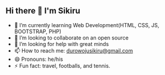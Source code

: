 ## Hi there 👋 I'm Sikiru


- 🌱 I’m currently learning Web Development(HTML, CSS, JS, BOOTSTRAP, PHP)
- 👯 I’m looking to collaborate on an open source
- 🤔 I’m looking for help with great minds
- 📫 How to reach me: durowojusikiru@gmail.com
- 😄 Pronouns: he/his
- ⚡ Fun fact: travel, footballs, and tennis.

